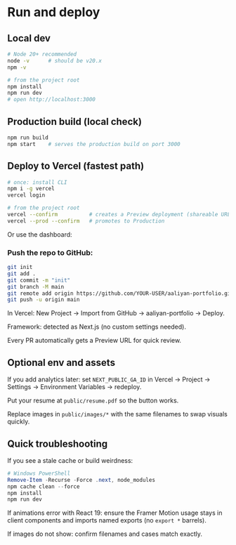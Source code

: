 # Run and deploy

## Local dev
```bash
# Node 20+ recommended
node -v      # should be v20.x
npm -v

# from the project root
npm install
npm run dev
# open http://localhost:3000
```

## Production build (local check)
```bash
npm run build
npm start    # serves the production build on port 3000
```

## Deploy to Vercel (fastest path)
```bash
# once: install CLI
npm i -g vercel
vercel login

# from the project root
vercel --confirm          # creates a Preview deployment (shareable URL)
vercel --prod --confirm   # promotes to Production
```
Or use the dashboard:

### Push the repo to GitHub:
```bash
git init
git add .
git commit -m "init"
git branch -M main
git remote add origin https://github.com/YOUR-USER/aaliyan-portfolio.git
git push -u origin main
```

In Vercel: New Project → Import from GitHub → aaliyan-portfolio → Deploy.

Framework: detected as Next.js (no custom settings needed).

Every PR automatically gets a Preview URL for quick review.

## Optional env and assets
If you add analytics later: set `NEXT_PUBLIC_GA_ID` in Vercel → Project → Settings → Environment Variables → redeploy.

Put your resume at `public/resume.pdf` so the button works.

Replace images in `public/images/*` with the same filenames to swap visuals quickly.

## Quick troubleshooting
If you see a stale cache or build weirdness:

```powershell
# Windows PowerShell
Remove-Item -Recurse -Force .next, node_modules
npm cache clean --force
npm install
npm run dev
```

If animations error with React 19: ensure the Framer Motion usage stays in client components and imports named exports (no `export *` barrels).

If images do not show: confirm filenames and cases match exactly.
